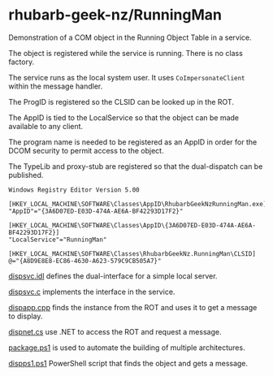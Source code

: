 # rhubarb-geek-nz/RunningMan

Demonstration of a COM object in the Running Object Table in a service.

The object is registered while the service is running. There is no class factory.

The service runs as the local system user. It uses `CoImpersonateClient` within the message handler.

The ProgID is registered so the CLSID can be looked up in the ROT.

The AppID is tied to the LocalService so that the object can be made available to any client.

The program name is needed to be registered as an AppID in order for the DCOM security to permit access to the object.

The TypeLib and proxy-stub are registered so that the dual-dispatch can be published.

```
Windows Registry Editor Version 5.00

[HKEY_LOCAL_MACHINE\SOFTWARE\Classes\AppID\RhubarbGeekNzRunningMan.exe]
"AppID"="{3A6D07ED-E03D-474A-AE6A-BF42293D17F2}"

[HKEY_LOCAL_MACHINE\SOFTWARE\Classes\AppID\{3A6D07ED-E03D-474A-AE6A-BF42293D17F2}]
"LocalService"="RunningMan"

[HKEY_LOCAL_MACHINE\SOFTWARE\Classes\RhubarbGeekNz.RunningMan\CLSID]
@="{A8D9E8E8-EC86-4630-A623-579C9CB505A7}"
```

[dispsvc.idl](dispsvc/dispsvc.idl) defines the dual-interface for a simple local server.

[dispsvc.c](dispsvc/dispsvc.c) implements the interface in the service.

[dispapp.cpp](dispapp/dispapp.cpp) finds the instance from the ROT and uses it to get a message to display.

[dispnet.cs](dispnet/dispnet.cs) use .NET to access the ROT and request a message.

[package.ps1](package.ps1) is used to automate the building of multiple architectures.

[dispps1.ps1](dispps1/dispps1.ps1) PowerShell script that finds the object and gets a message.
